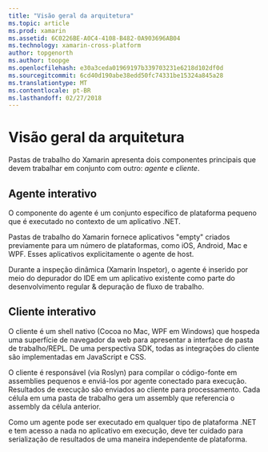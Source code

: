 ```yaml
---
title: "Visão geral da arquitetura"
ms.topic: article
ms.prod: xamarin
ms.assetid: 6C0226BE-A0C4-4108-B482-0A903696AB04
ms.technology: xamarin-cross-platform
author: topgenorth
ms.author: toopge
ms.openlocfilehash: e30a3ceda01969197b339703231e6218d102df0d
ms.sourcegitcommit: 6cd40d190abe38edd50fc74331be15324a845a28
ms.translationtype: MT
ms.contentlocale: pt-BR
ms.lasthandoff: 02/27/2018
---
```

# <a name="architecture-overview"></a>Visão geral da arquitetura

Pastas de trabalho do Xamarin apresenta dois componentes principais que devem trabalhar em conjunto com outro: _agente_ e _cliente_.

## <a name="interactive-agent"></a>Agente interativo

O componente do agente é um conjunto específico de plataforma pequeno que é executado no contexto de um aplicativo .NET.

Pastas de trabalho do Xamarin fornece aplicativos "empty" criados previamente para um número de plataformas, como iOS, Android, Mac e WPF. Esses aplicativos explicitamente o agente de host.

Durante a inspeção dinâmica (Xamarin Inspetor), o agente é inserido por meio do depurador do IDE em um aplicativo existente como parte do desenvolvimento regular & depuração de fluxo de trabalho.

## <a name="interactive-client"></a>Cliente interativo

O cliente é um shell nativo (Cocoa no Mac, WPF em Windows) que hospeda uma superfície de navegador da web para apresentar a interface de pasta de trabalho/REPL. De uma perspectiva SDK, todas as integrações do cliente são implementadas em JavaScript e CSS.

O cliente é responsável (via Roslyn) para compilar o código-fonte em assemblies pequenos e enviá-los por agente conectado para execução. Resultados de execução são enviados ao cliente para processamento. Cada célula em uma pasta de trabalho gera um assembly que referencia o assembly da célula anterior.

Como um agente pode ser executado em qualquer tipo de plataforma .NET e tem acesso a nada no aplicativo em execução, deve ter cuidado para serialização de resultados de uma maneira independente de plataforma.